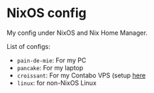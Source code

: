 # NixOS config

My config under NixOS and Nix Home Manager.

List of configs:
 - `pain-de-mie`: For my PC
 - `pancake`: For my laptop
 - `croissant`: For my Contabo VPS (setup [here](https://github.com/drawbu/Notes/blob/main/Server%20administration/Install%20NixOS%20on%20Contabo%20server.md)
 - `linux`: for non-NixOS Linux

